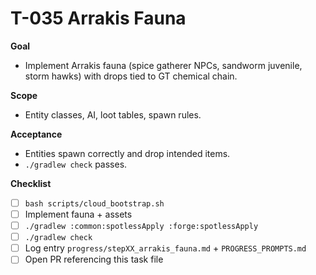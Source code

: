 # T-035 Arrakis Fauna

**Goal**

- Implement Arrakis fauna (spice gatherer NPCs, sandworm juvenile, storm hawks) with drops tied to GT chemical chain.

**Scope**

- Entity classes, AI, loot tables, spawn rules.

**Acceptance**

- Entities spawn correctly and drop intended items.
- `./gradlew check` passes.

**Checklist**

- [ ] `bash scripts/cloud_bootstrap.sh`
- [ ] Implement fauna + assets
- [ ] `./gradlew :common:spotlessApply :forge:spotlessApply`
- [ ] `./gradlew check`
- [ ] Log entry `progress/stepXX_arrakis_fauna.md` + `PROGRESS_PROMPTS.md`
- [ ] Open PR referencing this task file
